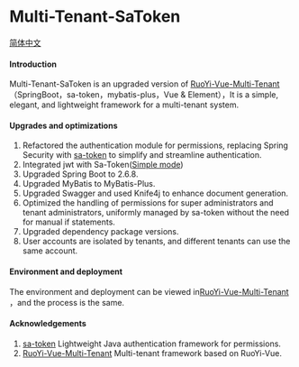 # Multi-Tenant-SaToken

[简体中文](https://github.com/u3breeze/Springboot-Multi-Tenant-SaToken/blob/main/README_zh.md)

#### Introduction
Multi-Tenant-SaToken is an upgraded version of [RuoYi-Vue-Multi-Tenant](https://github.com/leslie1015/RuoYi-Vue-Multi-Tenant) （SpringBoot，sa-token，mybatis-plus，Vue & Element），It is a simple, elegant, and lightweight framework for a multi-tenant system.

#### Upgrades and optimizations
1. Refactored the authentication module for permissions, replacing Spring Security with [sa-token](https://sa-token.cc) to simplify and streamline authentication.
2. Integrated jwt with Sa-Token([Simple mode](https://sa-token.cc/doc.html#/plugin/jwt-extend)) 
3. Upgraded Spring Boot to 2.6.8.
4. Upgraded MyBatis to MyBatis-Plus.
5. Upgraded Swagger and used Knife4j to enhance document generation.
6. Optimized the handling of permissions for super administrators and tenant administrators, uniformly managed by sa-token without the need for manual if statements.
7. Upgraded dependency package versions.
8. User accounts are isolated by tenants, and different tenants can use the same account.

#### Environment and deployment
The environment and deployment can be viewed in[RuoYi-Vue-Multi-Tenant](https://gitee.com/leslie8195/ruo-yi-vue-multi-tenant) ，and the process is the same.

#### Acknowledgements
1. [sa-token](https://sa-token.cc) Lightweight Java authentication framework for permissions.
2. [RuoYi-Vue-Multi-Tenant](https://github.com/leslie1015/RuoYi-Vue-Multi-Tenant) Multi-tenant framework based on RuoYi-Vue.
